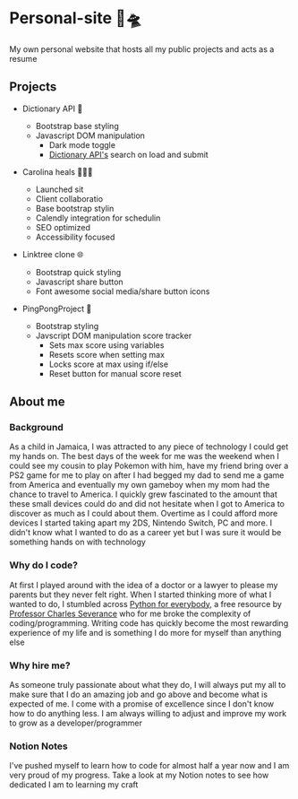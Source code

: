 # Personal-site  🐙🛸

My own personal website that hosts all my public projects and acts as a resume  

## Projects  

- Dictionary API  📖
  - Bootstrap base styling
  - Javascript DOM manipulation
    - Dark mode toggle
    - [Dictionary API's](https://dictionaryapi.dev "link to dictionary API's homepage") search on load and submit

- Carolina heals 🧘🏼‍♀️  
  - Launched sit
  - Client collaboratio
  - Base bootstrap stylin
  - Calendly integration for schedulin
  - SEO optimized
  - Accessibility focused

- Linktree clone  🌐
  - Bootstrap quick styling
  - Javascript share button
  - Font awesome social media/share button icons

- PingPongProject  🏓
  - Bootstrap styling  
  - Javscript DOM manipulation score tracker
    - Sets max score using variables
    - Resets score when setting max
    - Locks score at max using if/else
    - Reset button for manual score reset

## About me

### Background

As a child in Jamaica, I was attracted to any piece of technology I could get my hands on. The best days
of the week for me was the weekend when I could see my cousin to play Pokemon with him, have my friend
bring over a PS2 game for me to play on after I had begged my dad to send me a game from America and
eventually my own gameboy when my mom had the chance to travel to America. I quickly grew fascinated to
the amount that these small devices could do and did not hesitate when I got to America to discover as
much as I could about them. Overtime as I could afford more devices I started taking apart my 2DS,
Nintendo Switch, PC and more. I didn't know what I wanted to do as a career yet but I was sure it would
be something hands on with technology

### Why do I code?

At first I played around with the idea of a doctor or a lawyer to please my parents but they never felt
right. When I started thinking more of what I wanted to do, I stumbled across [Python for everybody](https://www.py4e.com), a free resource by 
[Professor Charles Severance](https://www.dr-chuck.com "Link to Professor Severance's personal page") who
for me broke the complexity of coding/programming. Writing code has quickly become the most rewarding
experience of my life and is something I do more for myself than anything else 

### Why hire me?

As someone truly passionate about what they do, I will always put my all to make sure that I do an
amazing job and go above and become what is expected of me. I come with a promise of excellence since I
don't know how to do anything less. I am always willing to adjust and improve my work to grow as a
developer/programmer

### Notion Notes

I've pushed myself to learn how to code for almost half a year now and I am very proud of my progress.
Take a look at my Notion notes  to see
how dedicated I am to learning my craft
